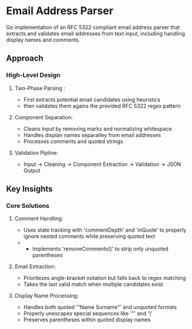 # Email Address Parser
 Go implementation of an RFC 5322 compliant email address parser that extracts and validates email addresses from text input, including handling display names and comments.
 
## Approach

### High-Level Design

1. Two-Phase Parsing :
   - First extracts potential email candidates using heuristics
   - then validates them agains the provided RFC 5322 regex pattern

2. Component Separation:
   - Cleans input by removing marks and normalizing whitespace
   - Handles displan names separatley from email addresses
   - Processes comments and quoted strings

3. Validation Pipline:
   - Input → Cleaning → Component Extraction → Validation → JSON Output

## Key Insights

### Core Solutions

1. Comment Handling:
   - Uses state tracking with 'commentDepth' and 'inQuote' to properly ignore nested comments while preserving quoted text
   - - Implements 'removeComments()' to strip only unquoted parentheses

2. Email Extraction:
   - Prioritezes angle-bracket notation but falls back to regex matching
   - Takes the last valid match when multiple candidates exist

3. Display Name Processing:
   - Handles both quoted '"Name Surname"' and unquoted formats
   - Properly unescapes special sequences like '\"' and '\\'
   - Preserves parentheses within quoted display names
